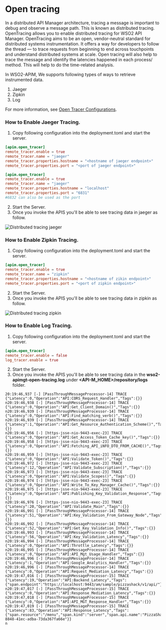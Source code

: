 # Open tracing

In a distributed API Manager architecture, tracing a message is important to debug and observe a message path. This is known as distributed tracing. OpenTracing allows you to enable distributed tracing for WSO2 API Manager.
OpenTracing aims to be an open, vendor-neutral standard for distributed systems instrumentation. It offers a way for developers to follow the thread — to trace requests from beginning to end across touchpoints and understand distributed systems at scale. Open tracing will also help to trace the message and identify the latencies happened in each process/ method. This will help to do the time-related analysis.

 In WSO2-APIM, We supports following types of ways to retrieve instrumented data.

 1. Jaeger
 2. Zipkin
 3. Log

For more information, see [Open Tracer Configurations]({{base_path}}/reference/config-catalog/#api-m-open-tracer-configurations).

### How to Enable Jaeger Tracing.

1. Copy following configuration into the deployment.toml and start the server.

```toml tab="Config"
[apim.open_tracer]
remote_tracer.enable = true
remote_tracer.name = "jaeger"
remote_tracer.properties.hostname = "<hostname of jaeger endpoint>"
remote_tracer.properties.port = "<port of jaeger endpoint>"
```

```toml tab="Sample"
[apim.open_tracer]
remote_tracer.enable = true
remote_tracer.name = "jaeger"
remote_tracer.properties.hostname = "localhost"
remote_tracer.properties.port = "6831" 
#6832 can also be used as the port
```

2. Start the Server.
3. Once you invoke the APIS you'll be able to see tracing data in jaeger as follow.

![Distributed tracing jaeger]({{base_path}}/assets/img/administer/opentracing-jaeger.png)


### How to Enable Zipkin Tracing.

1. Copy following configuration into the deployment.toml and start the server.

```toml
[apim.open_tracer]
remote_tracer.enable = true
remote_tracer.name = "zipkin"
remote_tracer.properties.hostname = "<hostname of zikin endpoint>"
remote_tracer.properties.port = "<port of zipkin endpoint>"
```
2. Start the Server.
3. Once you invoke the APIS you'll be able to see tracing data in zipkin as follow.

![Distributed tracing zipkin]({{base_path}}/assets/img/administer/opentracing-zipkin.png)


### How to Enable Log Tracing.
1. Copy following configuration into the deployment.toml and start the server.

```toml
[apim.open_tracer]
remote_tracer.enable = false
log_tracer.enable = true
```
2. Start the Server.
3. Once you invoke the APIS you'll be able to see tracing data in the __wso2-apimgt-open-tracing.log__ under __\<API-M_HOME>/repository/logs__    folder.

```log
20:19:46,937 [-] [PassThroughMessageProcessor-14] TRACE {"Latency":0,"Operation":"API:CORS_Request_Handler","Tags":{}}
n20:19:46,938 [-] [PassThroughMessageProcessor-14] TRACE {"Latency":0,"Operation":"API:Get_Client_Domain()","Tags":{}}
n20:19:46,939 [-] [PassThroughMessageProcessor-14] TRACE {"Latency":0,"Operation":"API:Find_matching_verb()","Tags":{}}
n20:19:46,939 [-] [PassThroughMessageProcessor-14] TRACE {"Latency":1,"Operation":"API:Get_Resource_Authentication_Scheme()","Tags":{}}
n20:19:46,956 [-] [https-jsse-nio-9443-exec-23] TRACE {"Latency":0,"Operation":"API:Get_Access_Token_Cache_key()","Tags":{}}
n20:19:46,958 [-] [https-jsse-nio-9443-exec-23] TRACE {"Latency":0,"Operation":"API:Fetching_API_iNFO_DTO_FROM_CACHE()","Tags":{}}
n20:19:46,959 [-] [https-jsse-nio-9443-exec-23] TRACE {"Latency":0,"Operation":"API:Validate_Token()","Tags":{}}
n20:19:46,972 [-] [https-jsse-nio-9443-exec-23] TRACE {"Latency":12,"Operation":"API:Validate_Subscription()","Tags":{}}
n20:19:46,973 [-] [https-jsse-nio-9443-exec-23] TRACE {"Latency":0,"Operation":"API:Validate_Scopes()","Tags":{}}
n20:19:46,974 [-] [https-jsse-nio-9443-exec-23] TRACE {"Latency":0,"Operation":"API:Write_To_Key_Manager_Cache()","Tags":{}}
n20:19:46,975 [-] [https-jsse-nio-9443-exec-23] TRACE {"Latency":0,"Operation":"API:Publishing_Key_Validation_Response","Tags":{}}
n20:19:46,976 [-] [https-jsse-nio-9443-exec-23] TRACE {"Latency":20,"Operation":"API:Validate_Main","Tags":{}}
n20:19:46,991 [-] [PassThroughMessageProcessor-14] TRACE {"Latency":51,"Operation":"API:Key_Validation_From_Gateway_Node","Tags":{}}
n20:19:46,992 [-] [PassThroughMessageProcessor-14] TRACE {"Latency":52,"Operation":"API:Get_Key_Validation_Info()","Tags":{}}
n20:19:46,993 [-] [PassThroughMessageProcessor-14] TRACE {"Latency":56,"Operation":"API:Key_Validation_Latency","Tags":{}}
n20:19:46,994 [-] [PassThroughMessageProcessor-14] TRACE {"Latency":0,"Operation":"API:Throttle_Latency","Tags":{}}
n20:19:46,995 [-] [PassThroughMessageProcessor-14] TRACE {"Latency":0,"Operation":"API:API_Mgt_Usage_Handler","Tags":{}}
n20:19:46,996 [-] [PassThroughMessageProcessor-14] TRACE {"Latency":1,"Operation":"API:Google_Analytics_Handler","Tags":{}}
n20:19:46,996 [-] [PassThroughMessageProcessor-14] TRACE {"Latency":0,"Operation":"API:Request_Mediation_Latency","Tags":{}}
n20:19:47,016 [-] [PassThroughMessageProcessor-15] TRACE {"Latency":19,"Operation":"API:Backend_Latency","Tags":{"span.endpoint":"https://localhost:9443/am/sample/pizzashack/v1/api/"}}
n20:19:47,017 [-] [PassThroughMessageProcessor-15] TRACE {"Latency":0,"Operation":"API:Response_Mediation_Latency","Tags":{}}
n20:19:47,018 [-] [PassThroughMessageProcessor-15] TRACE {"Latency":0,"Operation":"API:API_MGT_Response_Handler","Tags":{}}
n20:19:47,019 [-] [PassThroughMessageProcessor-15] TRACE {"Latency":83,"Operation":"API:Response_Latency","Tags":{"span.resource":"/menu","span.kind":"server","span.api.name":"PizzaShackAPI","span.consumerkey":"Fn9RGuFeefEe7W07jOq_mvQvLJwa","span.request.method":"GET","span.request.path":"pizzashack/1.0.0/menu","span.api.version":"1.0.0","span.activity.id":"urn:uuid:339f337a-8848-41ec-adba-73da367fa66e"}}
n
```
